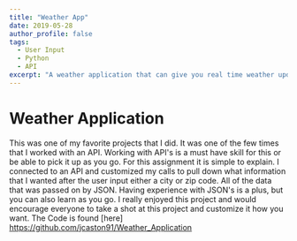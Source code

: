 ```yaml
---
title: "Weather App"
date: 2019-05-28
author_profile: false
tags: 
  - User Input
  - Python
  - API
excerpt: "A weather application that can give you real time weather updates."
---
```


# Weather Application

This was one of my favorite projects that I did. It was one of the few times that I worked with an API. Working with API's is a must have skill for this or be able to pick it up as you go. For this assignment it is simple to explain. I connected to an API and customized my calls to pull down what information that I wanted after the user input either a city or zip code. All of the data that was passed on by JSON. Having experience with JSON's is a plus, but you can also learn as you go. I really enjoyed this project and would encourage everyone to take a shot at this project and customize it how you want. The Code is found [here] https://github.com/jcaston91/Weather_Application
